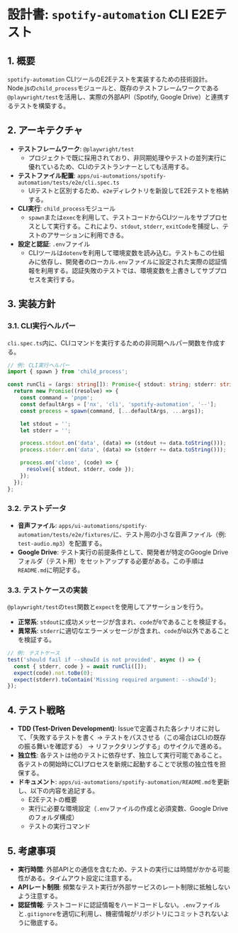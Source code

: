 # 設計書: `spotify-automation` CLI E2Eテスト

## 1. 概要

`spotify-automation` CLIツールのE2Eテストを実装するための技術設計。Node.jsの`child_process`モジュールと、既存のテストフレームワークである`@playwright/test`を活用し、実際の外部API（Spotify, Google Drive）と連携するテストを構築する。

## 2. アーキテクチャ

- **テストフレームワーク**: `@playwright/test`
  - プロジェクトで既に採用されており、非同期処理やテストの並列実行に優れているため、CLIのテストランナーとしても活用する。
- **テストファイル配置**: `apps/ui-automations/spotify-automation/tests/e2e/cli.spec.ts`
  - UIテストと区別するため、`e2e`ディレクトリを新設してE2Eテストを格納する。
- **CLI実行**: `child_process`モジュール
  - `spawn`または`exec`を利用して、テストコードからCLIツールをサブプロセスとして実行する。これにより、`stdout`, `stderr`, `exitCode`を捕捉し、テストのアサーションに利用できる。
- **設定と認証**: `.env`ファイル
  - CLIツールは`dotenv`を利用して環境変数を読み込む。テストもこの仕組みに依存し、開発者のローカル`.env`ファイルに設定された実際の認証情報を利用する。認証失敗のテストでは、環境変数を上書きしてサブプロセスを実行する。

## 3. 実装方針

### 3.1. CLI実行ヘルパー

`cli.spec.ts`内に、CLIコマンドを実行するための非同期ヘルパー関数を作成する。

```typescript
// 例: CLI実行ヘルパー
import { spawn } from 'child_process';

const runCli = (args: string[]): Promise<{ stdout: string; stderr: string; code: number | null }> => {
  return new Promise((resolve) => {
    const command = 'pnpm';
    const defaultArgs = ['nx', 'cli', 'spotify-automation', '--'];
    const process = spawn(command, [...defaultArgs, ...args]);

    let stdout = '';
    let stderr = '';

    process.stdout.on('data', (data) => (stdout += data.toString()));
    process.stderr.on('data', (data) => (stderr += data.toString()));

    process.on('close', (code) => {
      resolve({ stdout, stderr, code });
    });
  });
};
```

### 3.2. テストデータ

- **音声ファイル**: `apps/ui-automations/spotify-automation/tests/e2e/fixtures/`に、テスト用の小さな音声ファイル（例: `test-audio.mp3`）を配置する。
- **Google Drive**: テスト実行の前提条件として、開発者が特定のGoogle Driveフォルダ（テスト用）をセットアップする必要がある。この手順は`README.md`に明記する。

### 3.3. テストケースの実装

`@playwright/test`の`test`関数と`expect`を使用してアサーションを行う。

- **正常系**: `stdout`に成功メッセージが含まれ、`code`が`0`であることを検証する。
- **異常系**: `stderr`に適切なエラーメッセージが含まれ、`code`が`0`以外であることを検証する。

```typescript
// 例: テストケース
test('should fail if --showId is not provided', async () => {
  const { stderr, code } = await runCli([]);
  expect(code).not.toBe(0);
  expect(stderr).toContain('Missing required argument: --showId');
});
```

## 4. テスト戦略

- **TDD (Test-Driven Development)**: Issueで定義された各シナリオに対して、「失敗するテストを書く → テストをパスさせる（この場合はCLIの既存の振る舞いを確認する） → リファクタリングする」のサイクルで進める。
- **独立性**: 各テストは他のテストに依存せず、独立して実行可能であること。各テストの開始時にCLIプロセスを新規に起動することで状態の独立性を担保する。
- **ドキュメント**: `apps/ui-automations/spotify-automation/README.md`を更新し、以下の内容を追記する。
  - E2Eテストの概要
  - 実行に必要な環境設定（`.env`ファイルの作成と必須変数、Google Driveのフォルダ構成）
  - テストの実行コマンド

## 5. 考慮事項

- **実行時間**: 外部APIとの通信を含むため、テストの実行には時間がかかる可能性がある。タイムアウト設定に注意する。
- **APIレート制限**: 頻繁なテスト実行が外部サービスのレート制限に抵触しないよう注意する。
- **認証情報**: テストコードに認証情報をハードコードしない。`.env`ファイルと`.gitignore`を適切に利用し、機密情報がリポジトリにコミットされないように徹底する。
